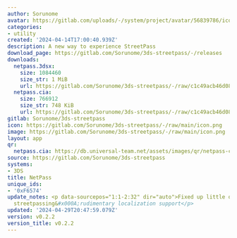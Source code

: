```yaml
---
author: Sorunome
avatar: https://gitlab.com/uploads/-/system/project/avatar/56839786/icon.png
categories:
- utility
created: '2024-04-14T17:00:40.939Z'
description: A new way to experience StreetPass
download_page: https://gitlab.com/Sorunome/3ds-streetpass/-/releases
downloads:
  netpass.3dsx:
    size: 1084460
    size_str: 1 MiB
    url: https://gitlab.com/Sorunome/3ds-streetpass/-/raw/c1c49acb46d08b2dde3bea6def7cb769df4cb0b4/netpass.3dsx?inline=false
  netpass.cia:
    size: 766912
    size_str: 748 KiB
    url: https://gitlab.com/Sorunome/3ds-streetpass/-/raw/c1c49acb46d08b2dde3bea6def7cb769df4cb0b4/netpass.cia?inline=false
gitlab: Sorunome/3ds-streetpass
icon: https://gitlab.com/Sorunome/3ds-streetpass/-/raw/main/icon.png
image: https://gitlab.com/Sorunome/3ds-streetpass/-/raw/main/icon.png
layout: app
qr:
  netpass.cia: https://db.universal-team.net/assets/images/qr/netpass-cia.png
source: https://gitlab.com/Sorunome/3ds-streetpass
systems:
- 3DS
title: NetPass
unique_ids:
- '0xF6574'
update_notes: <p data-sourcepos="1:1-2:32" dir="auto">Fixed up little quirks about
  streetpassing&#x000A;rudimentary localization support</p>
updated: '2024-04-29T20:47:59.079Z'
version: v0.2.2
version_title: v0.2.2
---
```

